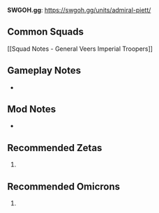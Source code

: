 **SWGOH.gg**: https://swgoh.gg/units/admiral-piett/

## Common Squads

[[Squad Notes - General Veers Imperial Troopers]]

## Gameplay Notes

 - 

## Mod Notes

 - 

## Recommended Zetas

1. 

## Recommended Omicrons

1. 